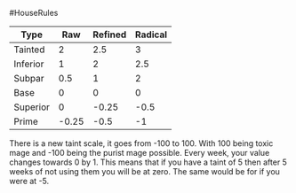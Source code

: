 #HouseRules 

| Type | Raw | Refined | Radical |
|-------- | ---- | ------ | -------- |
| Tainted | 2 | 2.5 | 3 |
| Inferior | 1 | 2 | 2.5 |
| Subpar | 0.5 | 1 | 2 |
| Base | 0 | 0 | 0 |
| Superior | 0 | -0.25 | -0.5 |
| Prime | -0.25 | -0.5 | -1 |


There is a new taint scale, it goes from -100 to 100. With 100 being toxic mage and -100 being the purist mage possible. Every week, your value changes towards 0 by 1. This means that if you have a taint of 5 then after 5 weeks of not using them you will be at zero. The same would be for if you were at -5.